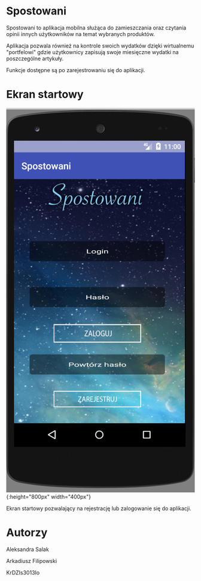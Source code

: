 # Spostowani
Spostowani to aplikacja mobilna służąca do zamieszczania oraz czytania opinii innych użytkowników na temat wybranych produktów. 

Aplikacja pozwala również na kontrole swoich wydatków dzięki wirtualnemu "portfelowi" gdzie użytkownicy zapisują swoje miesięczne wydatki na poszczególne artykuły.

Funkcje dostępne są po zarejestrowaniu się do aplikacji.

# Ekran startowy

![test image size](/ekran.png){:height="800px" width="400px"}

Ekran startowy pozwalający na rejestrację lub zalogowanie się do aplikacji.

# Autorzy
Aleksandra Salak

Arkadiusz Filipowski

KrDZIs3013Io
